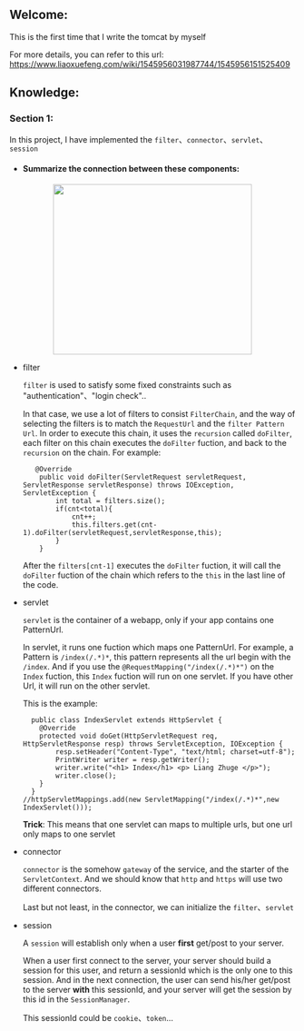 ## Welcome:
This is the first time that I write the tomcat by myself

For more details, you can refer to this url: https://www.liaoxuefeng.com/wiki/1545956031987744/1545956151525409

## Knowledge:
### Section 1:
In this project, I have implemented the `filter`、`connector`、`servlet`、`session`

* #### Summarize the connection between these components:

<div align="center">
  <img src="https://github.com/sqrt81xmy/MyTomcat/assets/89298656/fbb90269-24ae-49db-9e45-77ca3a7b8534" width=350 height=300>
</div>

* filter

  `filter` is used to satisfy some fixed constraints such as "authentication"、"login check"..

  In that case, we use a lot of filters to consist `FilterChain`, and the way of selecting the filters is to match the `RequestUrl` and the  `filter Pattern Url`. In order to execute this chain, it uses the `recursion` called `doFilter`, each filter on this chain executes the `doFilter` fuction, and back to the `recursion` on the chain.
  For example:
  ```
     @Override
      public void doFilter(ServletRequest servletRequest, ServletResponse servletResponse) throws IOException, ServletException {
          int total = filters.size();
          if(cnt<total){
              cnt++;
              this.filters.get(cnt-1).doFilter(servletRequest,servletResponse,this);
          }
      }
  ```
   After the `filters[cnt-1]` executes the `doFilter` fuction, it will call the `doFilter` fuction of the chain which refers to the `this` in the last line of the code.


* servlet

    `servlet` is the container of a webapp, only if your app contains one PatternUrl.

     In servlet, it runs one fuction which maps one PatternUrl. For example, a Pattern is `/index(/.*)*`, this pattern represents all the url begin with the `/index`. And if you use the `@RequestMapping("/index(/.*)*")` on the `Index` fuction, this `Index` fuction will run on one servlet. If you have other Url, it will run on the other servlet.

    This is the example:
    ```
      public class IndexServlet extends HttpServlet {
        @Override
        protected void doGet(HttpServletRequest req, HttpServletResponse resp) throws ServletException, IOException {
            resp.setHeader("Content-Type", "text/html; charset=utf-8");
            PrintWriter writer = resp.getWriter();
            writer.write("<h1> Index</h1> <p> Liang Zhuge </p>");
            writer.close();
        }
      }
  //httpServletMappings.add(new ServletMapping("/index(/.*)*",new IndexServlet()));
    ```
    **Trick**:
      This means that one servlet can maps to multiple urls, but one url only maps to one servlet

* connector

    `connector` is the somehow `gateway` of the service, and the starter of the `ServletContext`. And we should know that `http` and `https` will use two different connectors.

   Last but not least, in the connector, we can initialize the `filter`、`servlet`
* session

   A `session` will establish only when a user **first** get/post to your server.

   When a user first connect to the server, your server should build a session for this user, and return a sessionId which is the only one to this session. And in the next connection, the user can send his/her get/post to the server **with** this sessionId, and your server will get the session by this id in the `SessionManager`.

  This sessionId could be `cookie`、`token`...

  
